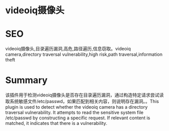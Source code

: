 # videoiq摄像头
# SEO
videoiq摄像头,目录遍历漏洞,高危,路径遍历,信息窃取。videoiq camera,directory traversal vulnerability,high risk,path traversal,information theft
# Summary
该插件用于检测videoiq摄像头是否存在目录遍历漏洞，通过构造特定请求尝试读取系统敏感文件/etc/passwd，如果匹配到相关内容，则说明存在漏洞。。This plugin is used to detect whether the videoiq camera has a directory traversal vulnerability. It attempts to read the sensitive system file /etc/passwd by constructing a specific request. If relevant content is matched, it indicates that there is a vulnerability.
